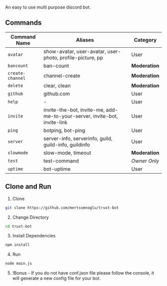 An easy to use multi purpose discord bot.

## Commands

| Command Name     | Aliases                                                                   | Category       |
| ---------------- | ------------------------------------------------------------------------- | -------------- |
| `avatar`         | show-avatar, user-avatar, user-photo, profile-picture, pp                 | User           |
| `bancount`       | ban-count                                                                 | **Moderation** |
| `create-channel` | channel-create                                                            | **Moderation** |
| `delete`         | clear, clean                                                              | **Moderation** |
| `github`         | github.com                                                                | User           |
| `help`           | -                                                                         | User           |
| `invite`         | invite-the-bot, invite-me, add-me-to-your-server, invite-bot, invite-link | User           |
| `ping`           | botping, bot-ping                                                         | User           |
| `server`         | server-info, serverinfo, guild, guild-info, guildinfo                     | User           |
| `slowmode`       | slow-mode, timeout                                                        | **Moderation** |
| `test`           | test-command                                                              | _Owner Only_   |
| `uptime`         | bot-uptime                                                                | User           |

## Clone and Run

1. Clone

```bash
git clone https://github.com/mertssmnoglu/trust-bot
```

2. Change Directory

```bash
cd trust-bot
```

3. Install Dependencies

```bash
npm install
```

4. Run

```bash
node main.js
```

5. !Bonus - If you do not have conf.json file please follow the console, it will generate a new config file for your bot.
